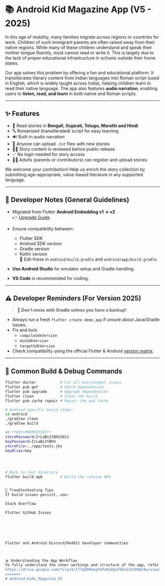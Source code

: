 
# 📚 Android Kid Magazine App (V5 - 2025)

In this age of mobility, many families migrate across regions or countries for work. Children of such immigrant parents are often raised away from their native regions. While many of these children understand and speak their mother tongue fluently, most cannot read or write it. This is largely due to the lack of proper educational infrastructure in schools outside their home states.

Our app solves this problem by offering a fun and educational platform. It transliterates literary content from Indian languages into Roman script (used in English, which is widely taught across India), helping children learn to read their native language. The app also features **audio narration**, enabling users to **listen, read, and learn** in both native and Roman scripts.

---

## ✨ Features

- 📖 Read stories in **Bengali, Gujarati, Telugu, Marathi and Hindi**
- 🔤 Romanized (transliterated) script for easy learning
- 🔊 Built-in audio narration
- 📂 Anyone can upload `.txt` files with new stories
- 🧑‍🏫 Story content is reviewed before public release
- ✅ No login needed for story access
- 🧑‍💻 Adults (parents or contributors) can register and upload stories

We welcome your contribution! Help us enrich the story collection by submitting age-appropriate, value-based literature in any supported language.

---

## 🧩 Developer Notes (General Guidelines)

- Migrated from Flutter **Android Embedding v1 → v2**  
  👉 [Upgrade Guide](https://github.com/flutter/flutter/wiki/Upgrading-pre-1.12-Android-projects)

- Ensure compatibility between:
  - Flutter SDK
  - Android SDK version
  - Gradle version
  - Kotlin version  
  📍 Edit these in `android/build.gradle` and `android/app/build.gradle`.

- **Use Android Studio** for emulator setup and Gradle handling.
- **VS Code** is recommended for coding.

---

## ⚠️ Developer Reminders (For Version 2025)

> **🚨 Don't mess with Gradle unless you have a backup!**
- Always run a fresh `flutter create demo_app` if unsure about Java/Gradle issues.
- Fix and lock:
  - `compileSdkVersion`
  - `minSdkVersion`
  - `targetSdkVersion`
- Check compatibility using the official Flutter & Android [version matrix](https://docs.flutter.dev/development/tools/sdk/releases).

---

## 🔧 Common Build & Debug Commands

```bash
flutter doctor           # Fix all environment issues
flutter pub get          # Fetch dependencies
flutter pub upgrade      # Upgrade dependencies
flutter clean            # Clean the build
flutter pub cache repair # Repair the pub cache

# Android-specific build steps:
cd android
./gradlew clean
./gradlew build

## **KEY>PROPERTIES**
storePassword=IrLaBiItBhU2021
keyPassword=IrLaBiItBhU
storeFile=../app/tests.jks
keyAlias=key




# Back to root directory
flutter build apk        # Build the release APK


📎 Troubleshooting Tips
If build issues persist, use:

Stack Overflow

Flutter GitHub Issues






Flutter and Android Discord/Reddit developer communities



📊 Understanding the App Workflow
To fully understand the inner workings and structure of the app, refer to the app's official presentation (ask the team for access).
https://drive.google.com/file/d/177q0IMoogFmPvKLWgsF6Dv5zbtDO6CNu/view?usp=sharing
=======
# Android_Kids_Magazine_V5

